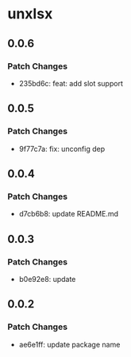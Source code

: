 # unxlsx

## 0.0.6

### Patch Changes

- 235bd6c: feat: add slot support

## 0.0.5

### Patch Changes

- 9f77c7a: fix: unconfig dep

## 0.0.4

### Patch Changes

- d7cb6b8: update README.md

## 0.0.3

### Patch Changes

- b0e92e8: update

## 0.0.2

### Patch Changes

- ae6e1ff: update package name
